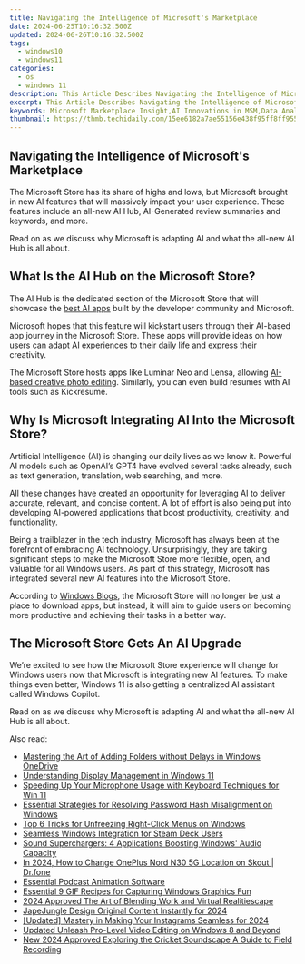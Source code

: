 ```yaml
---
title: Navigating the Intelligence of Microsoft's Marketplace
date: 2024-06-25T10:16:32.500Z
updated: 2024-06-26T10:16:32.500Z
tags:
  - windows10
  - windows11
categories:
  - os
  - windows 11
description: This Article Describes Navigating the Intelligence of Microsoft's Marketplace
excerpt: This Article Describes Navigating the Intelligence of Microsoft's Marketplace
keywords: Microsoft Marketplace Insight,AI Innovations in MSM,Data Analytics MS Platform,Business Strategy MS,AI Tech Trends MS,Intelligent MS Solutions,Marketplace AI Mastery
thumbnail: https://thmb.techidaily.com/15ee6182a7ae55156e438f95ff8ff955ef45d4a10c7ff62232ae9db51867c536.jpg
---
```


## Navigating the Intelligence of Microsoft's Marketplace

 The Microsoft Store has its share of highs and lows, but Microsoft brought in new AI features that will massively impact your user experience. These features include an all-new AI Hub, AI-Generated review summaries and keywords, and more.

 Read on as we discuss why Microsoft is adapting AI and what the all-new AI Hub is all about.

## What Is the AI Hub on the Microsoft Store?

 The AI Hub is the dedicated section of the Microsoft Store that will showcase the [best AI apps](https://www.makeuseof.com/best-ai-web-apps/) built by the developer community and Microsoft.

 Microsoft hopes that this feature will kickstart users through their AI-based app journey in the Microsoft Store. These apps will provide ideas on how users can adapt AI experiences to their daily life and express their creativity.

 The Microsoft Store hosts apps like Luminar Neo and Lensa, allowing [AI-based creative photo editing](https://www.makeuseof.com/best-free-ai-online-photo-editors/). Similarly, you can even build resumes with AI tools such as Kickresume.

## Why Is Microsoft Integrating AI Into the Microsoft Store?

 Artificial Intelligence (AI) is changing our daily lives as we know it. Powerful AI models such as OpenAI’s GPT4 have evolved several tasks already, such as text generation, translation, web searching, and more.

 All these changes have created an opportunity for leveraging AI to deliver accurate, relevant, and concise content. A lot of effort is also being put into developing AI-powered applications that boost productivity, creativity, and functionality.

 Being a trailblazer in the tech industry, Microsoft has always been at the forefront of embracing AI technology. Unsurprisingly, they are taking significant steps to make the Microsoft Store more flexible, open, and valuable for all Windows users. As part of this strategy, Microsoft has integrated several new AI features into the Microsoft Store.

 According to [Windows Blogs](https://blogs.windows.com/windowsdeveloper/2023/05/23/welcoming-ai-to-the-microsoft-store-on-windows/), the Microsoft Store will no longer be just a place to download apps, but instead, it will aim to guide users on becoming more productive and achieving their tasks in a better way.

## The Microsoft Store Gets An AI Upgrade

 We’re excited to see how the Microsoft Store experience will change for Windows users now that Microsoft is integrating new AI features. To make things even better, Windows 11 is also getting a centralized AI assistant called Windows Copilot.

 Read on as we discuss why Microsoft is adapting AI and what the all-new AI Hub is all about.

<span class="atpl-alsoreadstyle">Also read:</span>
<div><ul>
<li><a href="https://win11.techidaily.com/mastering-the-art-of-adding-folders-without-delays-in-windows-onedrive/"><u>Mastering the Art of Adding Folders without Delays in Windows OneDrive</u></a></li>
<li><a href="https://win11.techidaily.com/understanding-display-management-in-windows-11/"><u>Understanding Display Management in Windows 11</u></a></li>
<li><a href="https://win11.techidaily.com/speeding-up-your-microphone-usage-with-keyboard-techniques-for-win-11/"><u>Speeding Up Your Microphone Usage with Keyboard Techniques for Win 11</u></a></li>
<li><a href="https://win11.techidaily.com/essential-strategies-for-resolving-password-hash-misalignment-on-windows/"><u>Essential Strategies for Resolving Password Hash Misalignment on Windows</u></a></li>
<li><a href="https://win11.techidaily.com/top-6-tricks-for-unfreezing-right-click-menus-on-windows/"><u>Top 6 Tricks for Unfreezing Right-Click Menus on Windows</u></a></li>
<li><a href="https://win11.techidaily.com/seamless-windows-integration-for-steam-deck-users/"><u>Seamless Windows Integration for Steam Deck Users</u></a></li>
<li><a href="https://win11.techidaily.com/sound-superchargers-4-applications-boosting-windows-audio-capacity/"><u>Sound Superchargers: 4 Applications Boosting Windows' Audio Capacity</u></a></li>
<li><a href="https://location-social.techidaily.com/in-2024-how-to-change-oneplus-nord-n30-5g-location-on-skout-drfone-by-drfone-virtual-android/"><u>In 2024, How to Change OnePlus Nord N30 5G Location on Skout | Dr.fone</u></a></li>
<li><a href="https://extra-information.techidaily.com/essential-podcast-animation-software/"><u>Essential Podcast Animation Software</u></a></li>
<li><a href="https://digital-screen-recording.techidaily.com/essential-9-gif-recipes-for-capturing-windows-graphics-fun/"><u>Essential 9 GIF Recipes for Capturing Windows Graphics Fun</u></a></li>
<li><a href="https://some-approaches.techidaily.com/2024-approved-the-art-of-blending-work-and-virtual-realitiescape/"><u>2024 Approved  The Art of Blending Work and Virtual Realitiescape</u></a></li>
<li><a href="https://some-approaches.techidaily.com/japejungle-design-original-content-instantly-for-2024/"><u>JapeJungle  Design Original Content Instantly for 2024</u></a></li>
<li><a href="https://instagram-clips.techidaily.com/updated-mastery-in-making-your-instagrams-seamless-for-2024/"><u>[Updated] Mastery in Making Your Instagrams Seamless for 2024</u></a></li>
<li><a href="https://ai-video-apps.techidaily.com/updated-unleash-pro-level-video-editing-on-windows-8-and-beyond/"><u>Updated Unleash Pro-Level Video Editing on Windows 8 and Beyond</u></a></li>
<li><a href="https://audio-editing.techidaily.com/new-2024-approved-exploring-the-cricket-soundscape-a-guide-to-field-recording/"><u>New 2024 Approved Exploring the Cricket Soundscape A Guide to Field Recording</u></a></li>
</ul></div>

<ins class="adsbygoogle"
      style="display:block"
      data-ad-client="ca-pub-7571918770474297"
      data-ad-slot="8358498916"
      data-ad-format="auto"
      data-full-width-responsive="true"></ins>